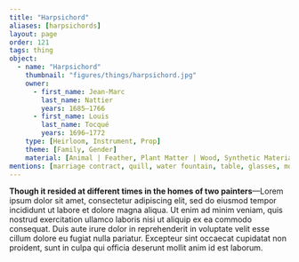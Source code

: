 ```yaml
---
title: "Harpsichord"
aliases: [harpsichords]
layout: page
order: 121
tags: thing
object:
  - name: "Harpsichord"
    thumbnail: "figures/things/harpsichord.jpg"
    owner:
      - first_name: Jean-Marc
        last_name: Nattier
        years: 1685–1766
      - first_name: Louis
        last_name: Tocqué
        years: 1696–1772
    type: [Heirloom, Instrument, Prop]
    theme: [Family, Gender]
    material: [Animal | Feather, Plant Matter | Wood, Synthetic Materials | Paint/Pigment]
mentions: [marriage contract, quill, water fountain, table, glasses, modeling stand, bed, table]
---
```


**Though it resided at different times in the homes of two painters**—Lorem ipsum dolor sit amet, consectetur adipiscing elit, sed do eiusmod tempor incididunt ut labore et dolore magna aliqua. Ut enim ad minim veniam, quis nostrud exercitation ullamco laboris nisi ut aliquip ex ea commodo consequat. Duis aute irure dolor in reprehenderit in voluptate velit esse cillum dolore eu fugiat nulla pariatur. Excepteur sint occaecat cupidatat non proident, sunt in culpa qui officia deserunt mollit anim id est laborum.